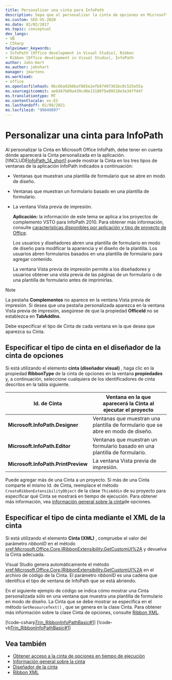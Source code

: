 ```yaml
---
title: Personalizar una cinta para InfoPath
description: Sepa que al personalizar la cinta de opciones en Microsoft Office InfoPath, debe tener en cuenta dónde aparecerá la cinta personalizada en la aplicación.
ms.custom: SEO-VS-2020
ms.date: 02/02/2017
ms.topic: conceptual
dev_langs:
- VB
- CSharp
helpviewer_keywords:
- InfoPath [Office development in Visual Studio], Ribbon
- Ribbon [Office development in Visual Studio], InfoPath
author: John-Hart
ms.author: johnhart
manager: jmartens
ms.workload:
- office
ms.openlocfilehash: 0bc66a9266baf865e2efb87497361bc0c525e55a
ms.sourcegitcommit: ae6d47b09a439cd0e13180f5e89510e3e347fd47
ms.translationtype: MT
ms.contentlocale: es-ES
ms.lasthandoff: 02/08/2021
ms.locfileid: "99849897"
---
```

# <a name="customize-a-ribbon-for-infopath"></a>Personalizar una cinta para InfoPath
  Al personalizar la Cinta en Microsoft Office InfoPath, debe tener en cuenta dónde aparecerá la Cinta personalizada en la aplicación. [!INCLUDE[InfoPath_14_short](../vsto/includes/infopath-14-short-md.md)] puede mostrar la Cinta en los tres tipos de ventanas de la aplicación InfoPath indicados a continuación:

- Ventanas que muestran una plantilla de formulario que se abre en modo de diseño.

- Ventanas que muestran un formulario basado en una plantilla de formulario.

- La ventana Vista previa de impresión.

  **Aplicación:** la información de este tema se aplica a los proyectos de complemento VSTO para InfoPath 2010. Para obtener más información, consulte [características disponibles por aplicación y tipo de proyecto de Office](../vsto/features-available-by-office-application-and-project-type.md).

  Los usuarios y diseñadores abren una plantilla de formulario en modo de diseño para modificar la apariencia y el diseño de la plantilla. Los usuarios abren formularios basados en una plantilla de formulario para agregar contenido.

  La ventana Vista previa de impresión permite a los diseñadores y usuarios obtener una vista previa de las páginas de un formulario o de una plantilla de formulario antes de imprimirlas.

> [!NOTE]
> La pestaña **Complementos** no aparece en la ventana Vista previa de impresión. Si desea que una pestaña personalizada aparezca en la ventana Vista previa de impresión, asegúrese de que la propiedad **OfficeId** no se establezca en **TabAddIns**.

 Debe especificar el tipo de Cinta de cada ventana en la que desea que aparezca su Cinta.

## <a name="specify-the-ribbon-type-in-the-ribbon-designer"></a>Especificar el tipo de cinta en el diseñador de la cinta de opciones
 Si está utilizando el elemento **cinta (diseñador visual)** , haga clic en la propiedad **RibbonType** de la cinta de opciones en la ventana **propiedades** y, a continuación, seleccione cualquiera de los identificadores de cinta descritos en la tabla siguiente.

|Id. de Cinta|Ventana en la que aparecerá la Cinta al ejecutar el proyecto|
|---------------|---------------------------------------------------------------------|
|**Microsoft.InfoPath.Designer**|Ventanas que muestran una plantilla de formulario que se abre en modo de diseño.|
|**Microsoft.InfoPath.Editor**|Ventanas que muestran un formulario basado en una plantilla de formulario.|
|**Microsoft.InfoPath.PrintPreview**|La ventana Vista previa de impresión.|

 Puede agregar más de una Cinta a un proyecto. Si más de una Cinta comparte el mismo Id. de Cinta, reemplace el método `CreateRibbonExtensibilityObject` de la clase `ThisAddin` de su proyecto para especificar qué Cinta se mostrará en tiempo de ejecución. Para obtener más información, vea [información general sobre la cinta](../vsto/ribbon-overview.md)de opciones.

## <a name="specify-the-ribbon-type-by-using-ribbon-xml"></a>Especificar el tipo de cinta mediante el XML de la cinta
 Si está utilizando el elemento **Cinta (XML)** , compruebe el valor del parámetro *ribbonID* en el método <xref:Microsoft.Office.Core.IRibbonExtensibility.GetCustomUI%2A> y devuelva la Cinta adecuada.

 Visual Studio genera automáticamente el método <xref:Microsoft.Office.Core.IRibbonExtensibility.GetCustomUI%2A> en el archivo de código de la Cinta. El parámetro *ribbonID* es una cadena que identifica el tipo de ventana de InfoPath que se está abriendo.

 En el siguiente ejemplo de código se indica cómo mostrar una Cinta personalizada sólo en una ventana que muestra una plantilla de formulario en modo de diseño. La Cinta que se debe mostrar se especifica en el método `GetResourceText()` , que se genera en la clase Cinta. Para obtener más información sobre la clase Cinta de opciones, consulte [Ribbon XML](../vsto/ribbon-xml.md).

 [!code-csharp[Trin_RibbonInfoPathBasic#1](../vsto/codesnippet/CSharp/myinfopathproject/ribbon.cs#1)]
 [!code-vb[Trin_RibbonInfoPathBasic#1](../vsto/codesnippet/VisualBasic/myinfopathproject/ribbon.vb#1)]

## <a name="see-also"></a>Vea también
- [Obtener acceso a la cinta de opciones en tiempo de ejecución](../vsto/accessing-the-ribbon-at-run-time.md)
- [Información general sobre la cinta](../vsto/ribbon-overview.md)
- [Diseñador de la cinta](../vsto/ribbon-designer.md)
- [Ribbon XML](../vsto/ribbon-xml.md)
